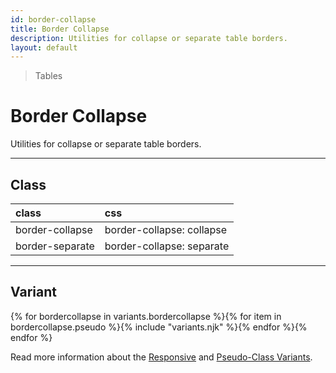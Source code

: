 ```yaml
---
id: border-collapse
title: Border Collapse
description: Utilities for collapse or separate table borders.
layout: default
---
```


> Tables

# Border Collapse

Utilities for collapse or separate table borders.

---

## Class

| <span class="px-3 py-1 text-white (dark)text-charcoal-100 bg-charcoal-100 (dark)bg-gray-600 rounded-full">class</span> | <span class="px-3 py-1 text-white (dark)text-charcoal-100 bg-charcoal-100 (dark)bg-gray-600 rounded-full">css</span> |
|:--|:--|
| border-collapse | border-collapse: collapse |
| border-separate | border-collapse: separate |

---

## Variant

<y class="flex flex-gap-2 flex-wrap justify-start items-center">{% for bordercollapse in variants.bordercollapse %}{% for item in bordercollapse.pseudo %}{% include "variants.njk" %}{% endfor %}{% endfor %}</y>

Read more information about the [Responsive](/responsive) and [Pseudo-Class Variants](/pseudo-class-variants/).

